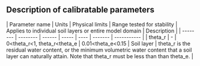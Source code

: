 ## Description of calibratable parameters


| Parameter name | Units |  Physical limits  | Range tested for stability | Applies to individual soil layers or entire model domain | Description |
| -------- | -------- | ------ | ----- | ---- | ------- | ----------- |
| theta_r | - | 0<theta_r<1, theta_r<theta_e | 0.01<theta_e<0.15 | Soil layer | theta_r is the residual water content, or the minimum volumetric water content that a soil layer can naturally attain. Note that theta_r must be less than than theta_e. |
